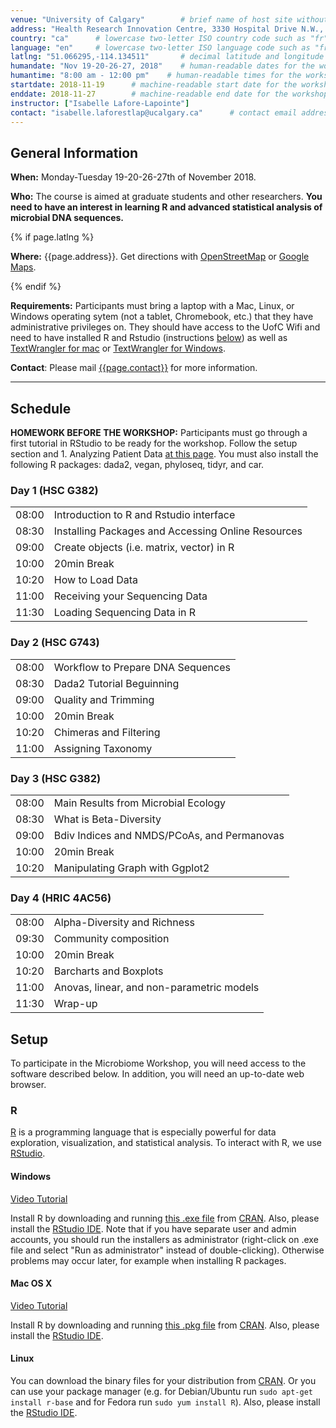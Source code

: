 ```yaml
---
venue: "University of Calgary"        # brief name of host site without address (e.g., "Euphoric State University")
address: "Health Research Innovation Centre, 3330 Hospital Drive N.W., Calgary, Alberta"      # full street address of workshop (e.g., "Room A, 123 Forth Street, Blimingen, Euphoria")
country: "ca"      # lowercase two-letter ISO country code such as "fr" (see https://en.wikipedia.org/wiki/ISO_3166-1)
language: "en"     # lowercase two-letter ISO language code such as "fr" (see https://en.wikipedia.org/wiki/ISO_639-1)
latlng: "51.066295,-114.134511"       # decimal latitude and longitude of workshop venue (e.g., "41.7901128,-87.6007318" - use http://www.latlong.net/)
humandate: "Nov 19-20-26-27, 2018"    # human-readable dates for the workshop (e.g., "Feb 17-18, 2020")
humantime: "8:00 am - 12:00 pm"    # human-readable times for the workshop (e.g., "9:00 am - 4:30 pm")
startdate: 2018-11-19      # machine-readable start date for the workshop in YYYY-MM-DD format like 2015-01-01
enddate: 2018-11-27        # machine-readable end date for the workshop in YYYY-MM-DD format like 2015-01-02
instructor: ["Isabelle Lafore-Lapointe"]
contact: "isabelle.laforestlap@ucalgary.ca"      # contact email address for host, lead instructor, or whoever else is handling questions
---
```


<!-- See instructions in the comments below for how to edit specific sections of this workshop template.
-->

<!--
  HEADER
  Edit the values in the block above to be appropriate for your workshop.
  If the value is not 'true', 'false', 'null', or a number, please use
  double quotation marks around the value, unless specified otherwise.
  And run 'tools/check' *before* committing to make sure that changes are good.
-->

<h2 id="general">General Information</h2>

<p id="when">
  <strong>When:</strong>
  Monday-Tuesday 19-20-26-27th of November 2018.
</p>

<!--
  AUDIENCE
  Explain who your audience is.  (In particular, tell readers if the
  workshop is only open to people from a particular institution.
-->
<p id="who">
  <strong>Who:</strong>
  The course is aimed at graduate students and other researchers.
  <strong>You need to have an interest in learning R and advanced statistical analysis of microbial DNA sequences.</strong>
</p>

<!--
  LOCATION
  This block displays the address and links to maps showing directions
  if the latitude and longitude of the workshop have been set.  You
  can use http://itouchmap.com/latlong.html to find the lat/long of an
  address.
-->
{% if page.latlng %}
<p id="where">
  <strong>Where:</strong>
  {{page.address}}.
  Get directions with
  <a href="//www.openstreetmap.org/?mlat={{page.latlng | replace:',','&mlon='}}&zoom=16">OpenStreetMap</a>
  or
  <a href="//maps.google.com/maps?q={{page.latlng}}">Google Maps</a>.
</p>
{% endif %}

<!--
  SPECIAL REQUIREMENTS
  Modify the block below if there are any special requirements.
-->
<p id="requirements">
  <strong>Requirements:</strong> Participants must bring a laptop with a
  Mac, Linux, or Windows operating sytem (not a tablet, Chromebook, etc.) that they have administrative privileges
  on. They should have access to the UofC Wifi and need to have installed R and Rstudio (instructions
  <a href="#setup">below</a>) as well as
  <a href="https://itunes.apple.com/ca/app/textwrangler/id404010395?mt=12">TextWrangler for mac</a>
        or <a href="https://www.barebones.com/support/textwrangler/updates.html">TextWrangler for Windows</a>.
</p>

<!--
  CONTACT EMAIL ADDRESS
  Display the contact email address set in the configuration file.
-->
<p id="contact">
  <strong>Contact</strong>:
  Please mail
  <a href="mailto:{{page.contact}}">{{page.contact}}</a> for more
  information.
</p>

<hr/>

<!--
  SCHEDULE
  Show the workshop's schedule.  Edit the items and times in the table
  to match your plans.  You may also want to change 'Day 1' and 'Day
  2' to be actual dates or days of the week.
-->
<h2 id="schedule">Schedule</h2>

<p id="Homework">
  <strong>HOMEWORK BEFORE THE WORKSHOP:</strong>
  Participants must go through a first tutorial in RStudio to be ready for the workshop. Follow the setup section and 1. Analyzing Patient Data <a href="http://swcarpentry.github.io/r-novice-inflammation/">at this page</a>. You must also install the following R packages: dada2, vegan, phyloseq, tidyr, and car.
</p>

<div class="row">
  <div class="col-md-6">
    <h3>Day 1 (HSC G382)</h3>
    <table class="table table-striped">
      <tr> <td>08:00</td>  <td>Introduction to R and Rstudio interface</td> </tr>
      <tr> <td>08:30</td> <td>Installing Packages and Accessing Online Resources</td> </tr>
      <tr> <td>09:00</td>  <td>Create objects (i.e. matrix, vector) in R</td> </tr>
      <tr> <td>10:00</td>  <td>20min Break</td> </tr>
      <tr> <td>10:20</td>  <td>How to Load Data</td> </tr>
      <tr> <td>11:00</td>  <td>Receiving your Sequencing Data</td> </tr>
      <tr> <td>11:30</td>  <td>Loading Sequencing Data in R</td> </tr>
    </table>
  </div>
  <p>
    
</p>
  <div class="col-md-6">  
    <h3>Day 2 (HSC G743)</h3>
    <table class="table table-striped">
      <tr> <td>08:00</td>  <td>Workflow to Prepare DNA Sequences</td> </tr>
      <tr> <td>08:30</td>  <td>Dada2 Tutorial Beguinning</td> </tr>
      <tr> <td>09:00</td>  <td>Quality and Trimming</td> </tr>
      <tr> <td>10:00</td>  <td>20min Break</td> </tr>
      <tr> <td>10:20</td>  <td>Chimeras and Filtering</td> </tr>
      <tr> <td>11:00</td>  <td>Assigning Taxonomy</td> </tr>
    </table>
  </div>
  <div class="col-md-6">
    <h3>Day 3 (HSC G382)</h3>
    <table class="table table-striped">
      <tr> <td>08:00</td>  <td>Main Results from Microbial Ecology</td> </tr>
      <tr> <td>08:30</td>  <td>What is Beta-Diversity</td> </tr>
      <tr> <td>09:00</td>  <td>Bdiv Indices and NMDS/PCoAs, and Permanovas</td> </tr>
      <tr> <td>10:00</td>  <td>20min Break</td> </tr>
      <tr> <td>10:20</td>  <td>Manipulating Graph with Ggplot2</td> </tr>
    </table>
  </div>
  <div class="col-md-6">
    <h3>Day 4 (HRIC 4AC56)</h3>
    <table class="table table-striped">
      <tr> <td>08:00</td>  <td>Alpha-Diversity and Richness</td> </tr>
      <tr> <td>09:30</td>  <td>Community composition</td> </tr>
      <tr> <td>10:00</td>  <td>20min Break</td> </tr>
      <tr> <td>10:20</td>  <td>Barcharts and Boxplots</td> </tr>
      <tr> <td>11:00</td>  <td>Anovas, linear, and non-parametric models</td> </tr>
      <tr> <td>11:30</td>  <td>Wrap-up</td> </tr>
    </table>
  </div>
</div>

<!--
  SETUP
  Delete irrelevant sections from the setup instructions.  Each
  section is inside a 'div' without any classes to make the beginning
  and end easier to find.
  This is the other place where people frequently make mistakes, so
  please preview your site before committing, and make sure to run
  'tools/check' as well.
-->

<h2 id="setup">Setup</h2>

<p>
  To participate in the Microbiome Workshop, you will need
  access to the software described below. In addition, you will
  need an up-to-date web browser.
</p>

<div id="r">
  <h3>R</h3>
  <p>
    <a href="http://www.r-project.org">R</a> is a programming language
    that is especially powerful for data exploration, visualization, and
    statistical analysis. To interact with R, we use
    <a href="http://www.rstudio.com/">RStudio</a>.
  </p>
  <div class="row">
    <div class="col-md-4">
      <h4 id="r-windows">Windows</h4>
      <a href="https://www.youtube.com/watch?v=q0PjTAylwoU">Video Tutorial</a>
      <p>
        Install R by downloading and running
        <a href="http://cran.r-project.org/bin/windows/base/release.htm">this .exe file</a>
        from <a href="http://cran.r-project.org/index.html">CRAN</a>.
        Also, please install the
        <a href="http://www.rstudio.com/ide/download/desktop">RStudio IDE</a>.
        Note that if you have separate user and admin accounts, you should run the 
        installers as administrator (right-click on .exe file and select "Run as 
        administrator" instead of double-clicking). Otherwise problems may occur later, 
        for example when installing R packages.
      </p>
    </div>
    <div class="col-md-4">
      <h4 id="r-macosx">Mac OS X</h4>
      <a href="https://www.youtube.com/watch?v=5-ly3kyxwEg">Video Tutorial</a>
      <p>
        Install R by downloading and running
        <a href="http://cran.r-project.org/bin/macosx/R-latest.pkg">this .pkg file</a>
        from <a href="http://cran.r-project.org/index.html">CRAN</a>.
        Also, please install the
        <a href="http://www.rstudio.com/ide/download/desktop">RStudio IDE</a>.
      </p>
    </div>
    <div class="col-md-4">
      <h4 id="r-linux">Linux</h4>
      <p>
        You can download the binary files for your distribution
        from <a href="http://cran.r-project.org/index.html">CRAN</a>. Or
        you can use your package manager (e.g. for Debian/Ubuntu
        run <code>sudo apt-get install r-base</code> and for Fedora run
        <code>sudo yum install R</code>).  Also, please install the
        <a href="http://www.rstudio.com/ide/download/desktop">RStudio IDE</a>.
      </p>
    </div>
  </div>
</div>
